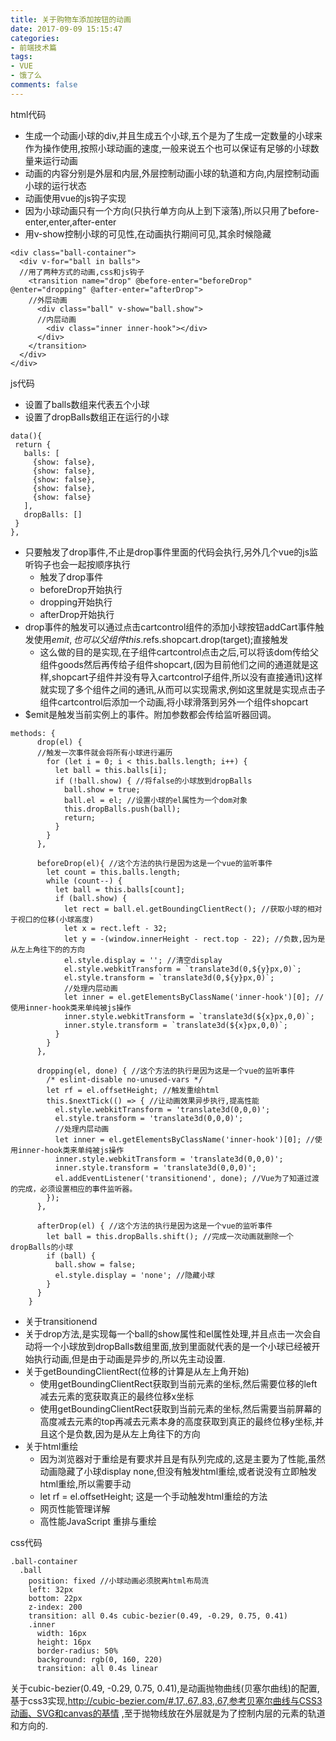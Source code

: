 ```yaml
---
title: 关于购物车添加按钮的动画
date: 2017-09-09 15:15:47
categories:
- 前端技术篇
tags:
- VUE
- 饿了么
comments: false
---
```


html代码
- 生成一个动画小球的div,并且生成五个小球,五个是为了生成一定数量的小球来作为操作使用,按照小球动画的速度,一般来说五个也可以保证有足够的小球数量来运行动画
- 动画的内容分别是外层和内层,外层控制动画小球的轨道和方向,内层控制动画小球的运行状态
- 动画使用vue的js钩子实现
- 因为小球动画只有一个方向(只执行单方向从上到下滚落),所以只用了before-enter,enter,after-enter
- 用v-show控制小球的可见性,在动画执行期间可见,其余时候隐藏


```
<div class="ball-container">
  <div v-for="ball in balls">
  //用了两种方式的动画,css和js钩子
    <transition name="drop" @before-enter="beforeDrop" @enter="dropping" @after-enter="afterDrop">
    //外层动画
      <div class="ball" v-show="ball.show">
      //内层动画
        <div class="inner inner-hook"></div>
      </div>
    </transition>
  </div>
</div>
```

js代码
- 设置了balls数组来代表五个小球
- 设置了dropBalls数组正在运行的小球


```
data(){
 return {
   balls: [
     {show: false},
     {show: false},
     {show: false},
     {show: false},
     {show: false}
   ],
   dropBalls: []
 }
},
```

- 只要触发了drop事件,不止是drop事件里面的代码会执行,另外几个vue的js监听钩子也会一起按顺序执行
    - 触发了drop事件
    - beforeDrop开始执行
    - dropping开始执行
    - afterDrop开始执行
- drop事件的触发可以通过点击cartcontrol组件的添加小球按钮addCart事件触发使用$emit,也可以父组件 this.$refs.shopcart.drop(target);直接触发
    - 这么做的目的是实现,在子组件cartcontrol点击之后,可以将该dom传给父组件goods然后再传给子组件shopcart,(因为目前他们之间的通道就是这样,shopcart子组件并没有导入cartcontrol子组件,所以没有直接通讯)这样就实现了多个组件之间的通讯,从而可以实现需求,例如这里就是实现点击子组件cartcontrol后添加一个动画,将小球滑落到另外一个组件shopcart
- $emit是触发当前实例上的事件。附加参数都会传给监听器回调。


```
methods: {
      drop(el) { 
      //触发一次事件就会将所有小球进行遍历
        for (let i = 0; i < this.balls.length; i++) {
          let ball = this.balls[i];
          if (!ball.show) { //将false的小球放到dropBalls
            ball.show = true;
            ball.el = el; //设置小球的el属性为一个dom对象
            this.dropBalls.push(ball); 
            return;
          }
        }
      },

      beforeDrop(el){ //这个方法的执行是因为这是一个vue的监听事件
        let count = this.balls.length;
        while (count--) {
          let ball = this.balls[count];
          if (ball.show) {
            let rect = ball.el.getBoundingClientRect(); //获取小球的相对于视口的位移(小球高度)
            let x = rect.left - 32;
            let y = -(window.innerHeight - rect.top - 22); //负数,因为是从左上角往下的的方向
            el.style.display = ''; //清空display
            el.style.webkitTransform = `translate3d(0,${y}px,0)`; 
            el.style.transform = `translate3d(0,${y}px,0)`;
            //处理内层动画
            let inner = el.getElementsByClassName('inner-hook')[0]; //使用inner-hook类来单纯被js操作
            inner.style.webkitTransform = `translate3d(${x}px,0,0)`;
            inner.style.transform = `translate3d(${x}px,0,0)`;
          }
        }
      },

      dropping(el, done) { //这个方法的执行是因为这是一个vue的监听事件
        /* eslint-disable no-unused-vars */
        let rf = el.offsetHeight; //触发重绘html
        this.$nextTick(() => { //让动画效果异步执行,提高性能
          el.style.webkitTransform = 'translate3d(0,0,0)';
          el.style.transform = 'translate3d(0,0,0)';
          //处理内层动画
          let inner = el.getElementsByClassName('inner-hook')[0]; //使用inner-hook类来单纯被js操作
          inner.style.webkitTransform = 'translate3d(0,0,0)';
          inner.style.transform = 'translate3d(0,0,0)';
          el.addEventListener('transitionend', done); //Vue为了知道过渡的完成，必须设置相应的事件监听器。
        });
      },

      afterDrop(el) { //这个方法的执行是因为这是一个vue的监听事件
        let ball = this.dropBalls.shift(); //完成一次动画就删除一个dropBalls的小球
        if (ball) {
          ball.show = false;
          el.style.display = 'none'; //隐藏小球
        }
      }
    }
```

- 关于transitionend
- 关于drop方法,是实现每一个ball的show属性和el属性处理,并且点击一次会自动将一个小球放到dropBalls数组里面,放到里面就代表的是一个小球已经被开始执行动画,但是由于动画是异步的,所以先主动设置.
- 关于getBoundingClientRect(位移的计算是从左上角开始)
    - 使用getBoundingClientRect获取到当前元素的坐标,然后需要位移的left减去元素的宽获取真正的最终位移x坐标
    - 使用getBoundingClientRect获取到当前元素的坐标,然后需要当前屏幕的高度减去元素的top再减去元素本身的高度获取到真正的最终位移y坐标,并且这个是负数,因为是从左上角往下的方向
- 关于html重绘
    - 因为浏览器对于重绘是有要求并且是有队列完成的,这是主要为了性能,虽然动画隐藏了小球display none,但没有触发html重绘,或者说没有立即触发html重绘,所以需要手动
    - let rf = el.offsetHeight; 这是一个手动触发html重绘的方法
    - 网页性能管理详解
    - 高性能JavaScript 重排与重绘

css代码

```
.ball-container
  .ball
    position: fixed //小球动画必须脱离html布局流
    left: 32px
    bottom: 22px
    z-index: 200 
    transition: all 0.4s cubic-bezier(0.49, -0.29, 0.75, 0.41)
    .inner
      width: 16px
      height: 16px
      border-radius: 50%
      background: rgb(0, 160, 220)
      transition: all 0.4s linear
```

关于cubic-bezier(0.49, -0.29, 0.75, 0.41),是动画抛物曲线(贝塞尔曲线)的配置,基于css3实现,http://cubic-bezier.com/#.17,.67,.83,.67,参考贝塞尔曲线与CSS3动画、SVG和canvas的基情 ,至于抛物线放在外层就是为了控制内层的元素的轨道和方向的.
